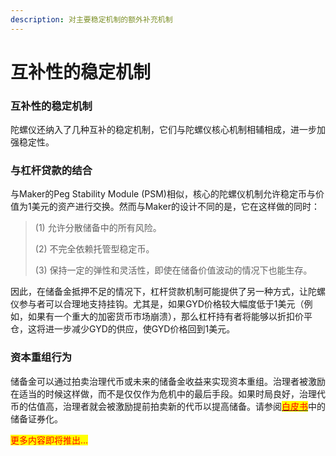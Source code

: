 ```yaml
---
description: 对主要稳定机制的额外补充机制
---
```


# 互补性的稳定机制

### 互补性的稳定机制

陀螺仪还纳入了几种互补的稳定机制，它们与陀螺仪核心机制相辅相成，进一步加强稳定性。

### 与杠杆贷款的结合

与Maker的Peg Stability Module (PSM)相似，核心的陀螺仪机制允许稳定币与价值为1美元的资产进行交换。然而与Maker的设计不同的是，它在这样做的同时：

> (1) 允许分散储备中的所有风险。
>
> (2) 不完全依赖托管型稳定币。
>
> (3) 保持一定的弹性和灵活性，即使在储备价值波动的情况下也能生存。

因此，在储备金抵押不足的情况下，杠杆贷款机制可能提供了另一种方式，让陀螺仪参与者可以合理地支持挂钩。尤其是，如果GYD价格较大幅度低于1美元（例如，如果有一个重大的加密货币市场崩溃），那么杠杆持有者将能够以折扣价平仓，这将进一步减少GYD的供应，使GYD价格回到1美元。

### 资本重组行为

储备金可以通过拍卖治理代币或未来的储备金收益来实现资本重组。治理者被激励在适当的时候这样做，而不是仅仅作为危机中的最后手段。如果时局良好，治理代币的估值高，治理者就会被激励提前拍卖新的代币以提高储备。请参阅[<mark style="color:red;">白皮书</mark>](https://gyro.finance/pdfs/Gyroscope\_Lite\_Paper.pdf)中的储备证券化。

<mark style="color:red;">更多内容即将推出...</mark>
